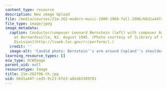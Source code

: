 ```yaml
---
content_type: resource
description: New image Upload
file: /media/courses/21m-262-modern-music-1900-1960-fall-2006/66d1a44fced59c23bfe3a8eab5389701_21m-262f06-th.jpg
file_type: image/jpeg
image_metadata:
  caption: Conductor/composer Leonard Bernstein (left) with composer Aaron Copland
    at Bernardsville, NJ. August 1945. (Photo courtesy of [Library of Congress, Music
    Division](http://lcweb.loc.gov/rr/perform/).)
  credit: ''
  image-alt: 'Candid photo: Bernstein''s arm around Copland''s shoulder; Copland singing.'
learning_resource_types: []
ocw_type: OCWImage
parent_uid: null
resourcetype: Image
title: 21m-262f06-th.jpg
uid: 66d1a44f-ced5-9c23-bfe3-a8eab5389701
---
```


